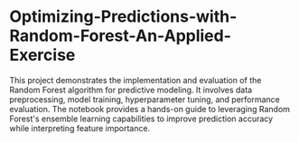 # Optimizing-Predictions-with-Random-Forest-An-Applied-Exercise
This project demonstrates the implementation and evaluation of the Random Forest algorithm for predictive modeling. It involves data preprocessing, model training, hyperparameter tuning, and performance evaluation. The notebook provides a hands-on guide to leveraging Random Forest's ensemble learning capabilities to improve prediction accuracy while interpreting feature importance.
